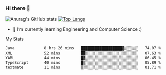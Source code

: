 ### Hi there 👋

![Anurag's GitHub stats](https://github-readme-stats.vercel.app/api?username=MatteoIorio11&show_icons=true&theme=dark) 
[![Top Langs](https://github-readme-stats.vercel.app/api/top-langs/?username=MatteoIorio11&theme=dark)](https://github.com/MatteoIorio11/github-readme-stats)

- 🌱 I’m currently learning Engineering and Computer Science :)

<!--
**MatteoIorio11/MatteoIorio11** is a ✨ _special_ ✨ repository because its `README.md` (this file) appears on your GitHub profile.

Here are some ideas to get you started:

- 🔭 I’m currently working on ...
- 🌱 I’m currently learning ...
- 👯 I’m looking to collaborate on ...
- 🤔 I’m looking for help with ...
- 💬 Ask me about ...
- 📫 How to reach me: ...
- 😄 Pronouns: ...
- ⚡ Fun fact: ...
-->
My Stats
<!--START_SECTION:waka-->

```txt
Java             8 hrs 26 mins   ██████████████████▓░░░░░░   74.07 %
XML              52 mins         ██░░░░░░░░░░░░░░░░░░░░░░░   07.63 %
YAML             44 mins         █▓░░░░░░░░░░░░░░░░░░░░░░░   06.45 %
TypeScript       40 mins         █▒░░░░░░░░░░░░░░░░░░░░░░░   05.89 %
textmate         11 mins         ▒░░░░░░░░░░░░░░░░░░░░░░░░   01.71 %
```

<!--END_SECTION:waka-->
